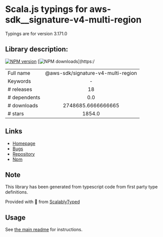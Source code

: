 
# Scala.js typings for aws-sdk__signature-v4-multi-region

Typings are for version 3.171.0

## Library description:
[![NPM version](https://img.shields.io/npm/v/@aws-sdk/signature-v4-multi-region/latest.svg)](https://www.npmjs.com/package/@aws-sdk/signature-v4-multi-region) [![NPM downloads](https://img.shields.io/npm/dm/@aws-sdk/signature-v4-multi-region.svg)](https:/

|                    |                 |
| ------------------ | :-------------: |
| Full name          | @aws-sdk/signature-v4-multi-region |
| Keywords           | - |
| # releases         | 18 |
| # dependents       | 0.0 |
| # downloads        | 2748685.6666666665 |
| # stars            | 1854.0 |

## Links
- [Homepage](https://github.com/aws/aws-sdk-js-v3/tree/main/packages/signature-v4-multi-region)
- [Bugs](https://github.com/aws/aws-sdk-js-v3/issues)
- [Repository](https://github.com/aws/aws-sdk-js-v3)
- [Npm](https://www.npmjs.com/package/%40aws-sdk%2Fsignature-v4-multi-region)
    


## Note
This library has been generated from typescript code from first party type definitions.

Provided with :purple_heart: from [ScalablyTyped](https://github.com/oyvindberg/ScalablyTyped)

## Usage
See [the main readme](../../readme.md) for instructions.


